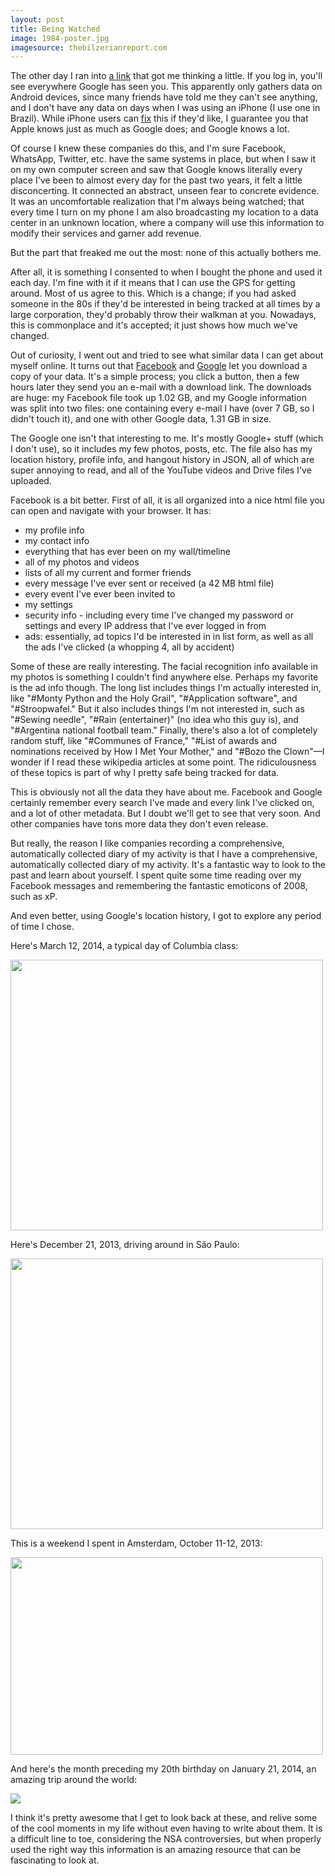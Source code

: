 ```yaml
---
layout: post
title: Being Watched
image: 1984-poster.jpg
imagesource: thebilzerianreport.com
---
```


The other day I ran into [a link](https://maps.google.com/locationhistory/ "Google Location History") that got me thinking a little. If you log in, you'll see everywhere Google has seen you. This apparently only gathers data on Android devices, since many friends have told me they can't see anything, and I don't have any data on days when I was using an iPhone (I use one in Brazil). While iPhone users can [fix](https://support.google.com/accounts/answer/4388034?hl=en) this if they'd like, I guarantee you that Apple knows just as much as Google does; and Google knows a lot.

Of course I knew these companies do this, and I'm sure Facebook, WhatsApp, Twitter, etc. have the same systems in place, but when I saw it on my own computer screen and saw that Google knows literally every place I've been to almost every day for the past two years, it felt a little disconcerting. It connected an abstract, unseen fear to concrete evidence. It was an uncomfortable realization that I'm always being watched; that every time I turn on my phone I am also broadcasting my location to a data center in an unknown location, where a company will use this information to modify their services and garner add revenue. 

But the part that freaked me out the most: none of this actually bothers me.

After all, it is something I consented to when I bought the phone and used it each day. I'm fine with it if it means that I can use the GPS for getting around. Most of us agree to this. Which is a change; if you had asked someone in the 80s if they'd be interested in being tracked at all times by a large corporation, they'd probably throw their walkman at you. Nowadays, this is commonplace and it's accepted; it just shows how much we've changed.

Out of curiosity, I went out and tried to see what similar data I can get about myself online. It turns out that [Facebook](https://www.facebook.com/dyi?x=Adnym-sxffb4pwMU) and [Google](https://www.google.com/settings/takeout) let you download a copy of your data. It's a simple process; you click a button, then a few hours later they send you an e-mail with a download link. The downloads are huge: my Facebook file took up 1.02 GB, and my Google information was split into two files: one containing every e-mail I have (over 7 GB, so I didn't touch it), and one with other Google data, 1.31 GB in size.

The Google one isn't that interesting to me. It's mostly Google+ stuff (which I don't use), so it includes my few photos, posts, etc. The file also has my location history, profile info, and hangout history in JSON, all of which are super annoying to read, and all of the YouTube videos and Drive files I've uploaded.

Facebook is a bit better. First of all, it is all organized into a nice html file you can open and navigate with your browser. It has:

- my profile info
- my contact info  
- everything that has ever been on my wall/timeline 
- all of my photos and videos 
- lists of all my current and former friends 
- every message I've ever sent or received (a 42 MB html file) 
- every event I've ever been invited to 
- my settings  
- security info - including every time I've changed my password or settings and every IP address that I've ever logged in from
- ads: essentially, ad topics I'd be interested in in list form, as well as all the ads I've clicked (a whopping 4, all by accident)

Some of these are really interesting. The facial recognition info available in my photos is something I couldn't find anywhere else. Perhaps my favorite is the ad info though. The long list includes things I'm actually interested in, like "#Monty Python and the Holy Grail", "#Application software", and "#Stroopwafel." But it also includes things I'm not interested in, such as "#Sewing needle", "#Rain (entertainer)" (no idea who this guy is), and "#Argentina national football team." Finally, there's also a lot of completely random stuff, like "#Communes of France," "#List of awards and nominations received by How I Met Your Mother," and "#Bozo the Clown"&mdash;I wonder if I read these wikipedia articles at some point. The ridiculousness of these topics is part of why I pretty safe being tracked for data.

This is obviously not all the data they have about me. Facebook and Google certainly remember every search I've made and every link I've clicked on, and a lot of other metadata. But I doubt we'll get to see that very soon. And other companies have tons more data they don't even release. 

But really, the reason I like companies recording a comprehensive, automatically collected diary of my activity is that I have a comprehensive, automatically collected diary of my activity. It's a fantastic way to look to the past and learn about yourself. I spent quite some time reading over my Facebook messages and remembering the fantastic emoticons of 2008, such as xP.

And even better, using Google's location history, I got to explore any period of time I chose.

Here's March 12, 2014, a typical day of Columbia class:

<img src="{{site.baseurl}}/assets/img/fall_semester.png" style="width:500px !important; height:433px !important">


Here's December 21, 2013, driving around in São Paulo:

<img src="{{site.baseurl}}/assets/img/sp.png" style="width:500px !important; height:433px !important">


This is a weekend I spent in Amsterdam, October 11-12, 2013:

<img src="{{site.baseurl}}/assets/img/amsterdam.png" style="width:500px !important; height:316px !important">


And here's the month preceding my 20th birthday on January 21, 2014, an amazing trip around the world:

<img src="{{site.baseurl}}/assets/img/world.png">


I think it's pretty awesome that I get to look back at these, and relive some of the cool moments in my life without even having to write about them. It is a difficult line to toe, considering the NSA controversies, but when properly used the right way this information is an amazing resource that can be fascinating to look at.


